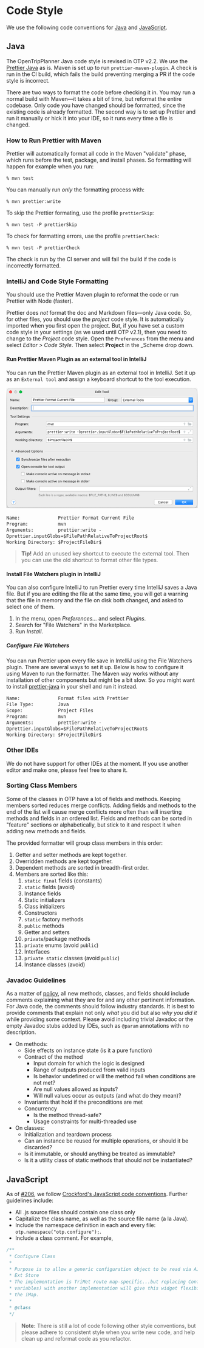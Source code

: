 # Code Style

We use the following code conventions for [Java](#Java) and [JavaScript](#JavaScript).

## Java

The OpenTripPlanner Java code style is revised in OTP v2.2. We use the
[Prettier Java](https://github.com/jhipster/prettier-java) as is. Maven is set up to
run `prettier-maven-plugin`. A check is run in the CI build, which fails the build preventing
merging a PR if the code style is incorrect.

There are two ways to format the code before checking it in. You may run a normal build with
Maven—it takes a bit of time, but reformat the entire codebase. Only code you have changed should be
formatted, since the existing code is already formatted. The second way is to set up Prettier and
run it manually or hick it into your IDE, so it runs every time a file is changed.

### How to Run Prettier with Maven

Prettier will automatically format all code in the Maven "validate" phase, which runs before the
test, package, and install phases. So formatting will happen for example when you run:

```shell
% mvn test
```

You can manually run _only_ the formatting process with:

```shell
% mvn prettier:write
```

To skip the Prettier formating, use the profile `prettierSkip`:

```shell
% mvn test -P prettierSkip
```

To check for formatting errors, use the profile `prettierCheck`:

```shell
% mvn test -P prettierCheck
```

The check is run by the CI server and will fail the build if the code is incorrectly formatted.

### IntelliJ and Code Style Formatting

You should use the Prettier Maven plugin to reformat the code or run Prettier with Node (faster).

Prettier does _not_ format the doc and Markdown files—only Java code. So, for other files, you
should use the _project_ code style. It is automatically imported when you first open the project.
But, if you have set a custom code style in your settings (as we used until OTP v2.1), then you need
to  change to the _Project_ code style. Open the `Preferences` from the menu and select _Editor >
Code Style_. Then select **Project** in the \_Scheme drop down.

#### Run Prettier Maven Plugin as an external tool in IntelliJ

You can run the Prettier Maven plugin as an external tool in IntelliJ. Set it up as an
`External tool` and assign a keyboard shortcut to the tool execution.

![External Tool Dialog](../images/ExternalToolDialog.png)

```text
Name:              Prettier Format Current File
Program:           mvn
Arguments:         prettier:write -Dprettier.inputGlobs=$FilePathRelativeToProjectRoot$
Working Directory: $ProjectFileDir$
```

> **Tip!**  Add an unused key shortcut to execute the external tool. Then you can use the old 
> shortcut to format other file types.

#### Install File Watchers plugin in IntelliJ

You can also configure IntelliJ to run Prettier every time IntelliJ saves a Java file. But if you
are editing the file at the same time, you will get a warning that the file in memory and the file
on disk both changed, and asked to select one of them.

1. In the menu, open _Preferences..._ and select _Plugins_.
2. Search for "File Watchers" in the Marketplace.
3. Run _Install_.

##### Configure File Watchers

You can run Prettier upon every file save in IntelliJ using the File Watchers plugin. There are
several ways to set it up. Below is how to configure it using Maven to run the formatter. The Maven
way works without any installation of other components but might be a bit slow. So you might want to
install [prettier-java](https://github.com/jhipster/prettier-java/) in your shell and run it
instead.

```text
Name:              Format files with Prettier
File Type:         Java
Scope:             Project Files
Program:           mvn
Arguments:         prettier:write -Dprettier.inputGlobs=$FilePathRelativeToProjectRoot$
Working Directory: $ProjectFileDir$
```

### Other IDEs

We do not have support for other IDEs at the moment. If you use another editor and make one, please
feel free to share it.

### Sorting Class Members

Some of the classes in OTP have a lot of fields and methods. Keeping members sorted reduces merge
conflicts. Adding fields and methods to the end of the list will cause merge conflicts more often
than will inserting methods and fields in an ordered list. Fields and methods can be sorted in
"feature" sections or alphabetically, but stick to it and respect it when adding new methods and
fields.

The provided formatter will group class members in this order:

1. Getter and setter methods are kept together.
2. Overridden methods are kept together.
3. Dependent methods are sorted in breadth-first order.
4. Members are sorted like this:
    1. `static final` fields (constants)
    2. `static` fields (avoid)
    3. Instance fields
    4. Static initializers
    5. Class initializers
    6. Constructors
    7. `static` factory methods
    8. `public` methods
    9. Getter and setters
    10. `private`/package methods
    11. `private` enums (avoid `public`)
    12. Interfaces
    13. `private static` classes (avoid `public`)
    14. Instance classes (avoid)

### Javadoc Guidelines

As a matter of [policy](http://github.com/opentripplanner/OpenTripPlanner/issues/93), all new
methods, classes, and fields should include comments explaining what they are for and any other
pertinent information. For Java code, the comments should follow industry standards. It is best to
provide comments that explain not only *what* you did but also *why you did it* while providing some
context. Please avoid including trivial Javadoc or the empty Javadoc stubs added by IDEs, such as
`@param` annotations with no description.

- On methods:
    - Side effects on instance state (is it a pure function)
    - Contract of the method
        - Input domain for which the logic is designed
        - Range of outputs produced from valid inputs
        - Is behavior undefined or will the method fail when conditions are not met?
        - Are null values allowed as inputs?
        - Will null values occur as outputs (and what do they mean)?
    - Invariants that hold if the preconditions are met
    - Concurrency
        - Is the method thread-safe?
        - Usage constraints for multi-threaded use
- On classes:
    - Initialization and teardown process
    - Can an instance be reused for multiple operations, or should it be discarded?
    - Is it immutable, or should anything be treated as immutable?
    - Is it a utility class of static methods that should not be instantiated?

## JavaScript

As of [#206](https://github.com/opentripplanner/OpenTripPlanner/issues/206), we follow
[Crockford's JavaScript code conventions](http://javascript.crockford.com/code.html). Further
guidelines include:

* All .js source files should contain one class only
* Capitalize the class name, as well as the source file name (a la Java).
* Include the namespace definition in each and every file: `otp.namespace("otp.configure");`.
* Include a class comment. For example,

```javascript
/**
 * Configure Class
 *
 * Purpose is to allow a generic configuration object to be read via AJAX/JSON, and inserted into an
 * Ext Store
 * The implementation is TriMet route map-specific...but replacing ConfigureStore object (or member
 * variables) with another implementation will give this widget flexibility for other uses beyond
 * the iMap.
 *
 * @class
 */
```

> **Note:** There is still a lot of code following other style conventions, but please adhere to
> consistent style when you write new code, and help clean up and reformat code as you refactor.
